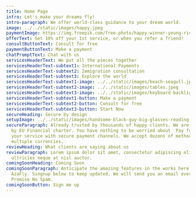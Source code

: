 ```yaml
---
title: Home Page
intro: Let's make your dreams fly!
intro-paragraph: We offer world-class guidance to your dream world.
image: ../../static/images/happy.jpeg
paymentImage: https://img.freepik.com/free-photo/happy-winner-young-rich-african-american-man-casual-t-shirt-holding-money_255757-5489.jpg?size=626&ext=jpg
offerText: Get 10% off your 1st service, or when you refer a friend!
consultButtonText: Consult for free
paymentButtonText: Make a payment
chatPromptText: Chat with us
servicesHeaderText: We put all the pieces together
servicesHeaderText-subtext1: International Payments
servicesHeaderText-subtext2: Immigration consultation
servicesHeaderText-subtext3: Explore the world
servicesHeaderText-subtext1-image: ../../static/images/beach-seagull.jpeg
servicesHeaderText-subtext2-image: ../../static/images/tables.jpeg
servicesHeaderText-subtext3-image: ../../static/images/keyboard-backlight.jpeg
servicesHeaderText-subtext1-button: Make a payment
servicesHeaderText-subtext2-button: Consult for free
servicesHeaderText-subtext3-button: Start Now
secureHeading: Secure by design
setupImage: ../../static/images/handsome-black-guy-big-glasses-reading-phone-message-portrait-pleased-african-man-holding-smartphone_197531-20180.jpeg
secureParagraph: Already trusted by thousands of happy clients. We are protected
  by EU Financial charter. You have nothing to be worried about  Pay for all
  your service with secure payment channels. We accept dozens of methods across
  multiple currencies.
reviewHeading: What clients are saying about us
reviewParagraph: Lorem ipsum dolor sit amet, consectetur adipiscing elit. Sed
  ultricies neque at nisl auctor.
comingSoonHeading: Coming Soon
comingSoonParagraph: Anticipate the amazing features in the works here on
  AzaFly. Singnup below to keep updated. We will send you an email every month.
  Promise No Spam.
comingSoonButton: Sign me up
---
```

